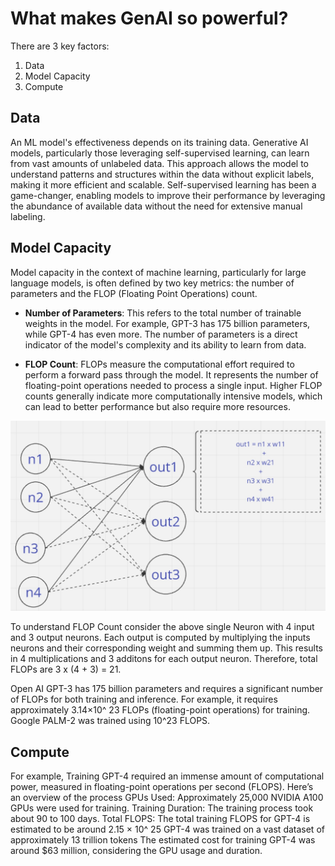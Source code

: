 # What makes GenAI so powerful?

There are 3 key factors:
1. Data
2. Model Capacity
3. Compute

## Data
An ML model's effectiveness depends on its training data. Generative AI models, particularly those leveraging self-supervised learning, can learn from vast amounts of unlabeled data. This approach allows the model to understand patterns and structures within the data without explicit labels, making it more efficient and scalable. Self-supervised learning has been a game-changer, enabling models to improve their performance by leveraging the abundance of available data without the need for extensive manual labeling.

## Model Capacity
Model capacity in the context of machine learning, particularly for large language models, is often defined by two key metrics: the number of parameters and the FLOP (Floating Point Operations) count.

- **Number of Parameters**: This refers to the total number of trainable weights in the model. For example, GPT-3 has 175 billion parameters, while GPT-4 has even more. The number of parameters is a direct indicator of the model's complexity and its ability to learn from data.

- **FLOP Count**: FLOPs measure the computational effort required to perform a forward pass through the model. It represents the number of floating-point operations needed to process a single input. Higher FLOP counts generally indicate more computationally intensive models, which can lead to better performance but also require more resources.

![SingleOutputNeuron](./SingleOutputNeuron.jpg)

To understand FLOP Count consider the above single Neuron with 4 input and 3 output neurons. Each output is computed by multiplying the inputs neurons and their corresponding weight and summing them up. This results in 4 multiplications and 3 additons for each output neuron. Therefore, total FLOPs are 3 x (4 + 3) = 21.

Open AI GPT-3 has 175 billion parameters and requires a significant number of FLOPs for both training and inference.
For example, it requires approximately 3.14×10^ 23 FLOPs (floating-point operations) for training.
Google PALM-2 was trained using 10^23 FLOPS.

## Compute
For example, Training GPT-4 required an immense amount of computational power, measured in floating-point operations per second (FLOPS).
Here’s an overview of the process
    GPUs Used: Approximately 25,000 NVIDIA A100 GPUs were used for training.
    Training Duration: The training process took about 90 to 100 days.
    Total FLOPS: The total training FLOPS for GPT-4 is estimated to be around 2.15 × 10^ 25
    GPT-4 was trained on a vast dataset of approximately 13 trillion tokens
    The estimated cost for training GPT-4 was around $63 million, considering the GPU usage and duration.






